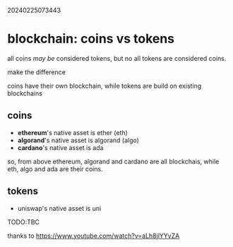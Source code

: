 20240225073443

# blockchain: coins vs tokens

all coins *may be* considered tokens, but no all tokens are considered
coins.

make the difference

coins have their own blockchain, while tokens are build on existing 
blockchains

## coins

* **ethereum**'s native asset is ether (eth)
* **algorand**'s native asset is algorand (algo)
* **cardano**'s native asset is ada

so, from above ethereum, algorand and cardano are all blockchais, while eth, algo and ada are their coins.

## tokens

* uniswap's native asset is uni

TODO:TBC

thanks to <https://www.youtube.com/watch?v=aLh8jlYYvZA>
